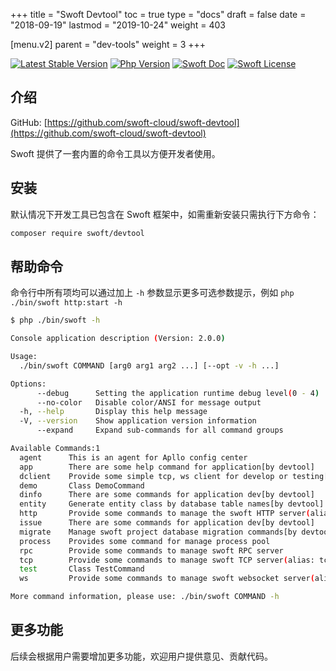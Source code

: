 +++
title = "Swoft Devtool"
toc = true
type = "docs"
draft = false
date = "2018-09-19"
lastmod = "2019-10-24"
weight = 403

[menu.v2]
  parent = "dev-tools"
  weight = 3
+++

[![Latest Stable Version](https://img.shields.io/packagist/v/swoft/devtool.svg)](https://packagist.org/packages/swoft/devtool)
[![Php Version](https://img.shields.io/badge/php-%3E=7.1-brightgreen.svg?maxAge=2592000)](https://secure.php.net/)
[![Swoft Doc](https://img.shields.io/badge/docs-passing-green.svg?maxAge=2592000)](https://www.swoft.org/docs)
[![Swoft License](https://img.shields.io/hexpm/l/plug.svg?maxAge=2592000)](https://github.com/swoft-cloud/swoft/blob/master/LICENSE)

## 介绍

GitHub: [https://github.com/swoft-cloud/swoft-devtool](https://github.com/swoft-cloud/swoft-devtool)

Swoft 提供了一套内置的命令工具以方便开发者使用。

## 安装

默认情况下开发工具已包含在 Swoft 框架中，如需重新安装只需执行下方命令：

```bash
composer require swoft/devtool
```

## 帮助命令

命令行中所有项均可以通过加上 `-h` 参数显示更多可选参数提示，例如 `php ./bin/swoft http:start -h`

```bash
$ php ./bin/swoft -h

Console application description (Version: 2.0.0)

Usage:
  ./bin/swoft COMMAND [arg0 arg1 arg2 ...] [--opt -v -h ...]

Options:
      --debug      Setting the application runtime debug level(0 - 4)
      --no-color   Disable color/ANSI for message output
  -h, --help       Display this help message
  -V, --version    Show application version information
      --expand     Expand sub-commands for all command groups

Available Commands:1
  agent      This is an agent for Apllo config center
  app        There are some help command for application[by devtool]
  dclient    Provide some simple tcp, ws client for develop or testing[by devtool]
  demo       Class DemoCommand
  dinfo      There are some commands for application dev[by devtool]
  entity     Generate entity class by database table names[by devtool]
  http       Provide some commands to manage the swoft HTTP server(alias: httpsrv)
  issue      There are some commands for application dev[by devtool]
  migrate    Manage swoft project database migration commands[by devtool](alias: mig)
  process    Provides some command for manage process pool
  rpc        Provide some commands to manage swoft RPC server
  tcp        Provide some commands to manage swoft TCP server(alias: tcpsrv)
  test       Class TestCommand
  ws         Provide some commands to manage swoft websocket server(alias: wsserver,websocket)

More command information, please use: ./bin/swoft COMMAND -h
```

## 更多功能

后续会根据用户需要增加更多功能，欢迎用户提供意见、贡献代码。
